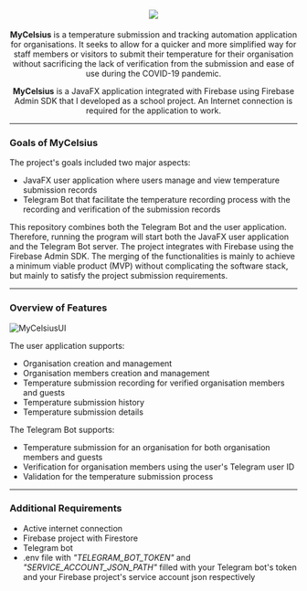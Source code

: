 <h1 align="center"><img src="https://user-images.githubusercontent.com/68066041/158012063-d7ba8fe3-8df6-48b8-abd6-01f25109f873.png"></h1>

<p align="center"><b>MyCelsius</b> is a temperature submission and tracking automation application for organisations. It seeks to allow for a quicker and more simplified way for staff members or visitors to submit their temperature for their organisation without sacrificing the lack of verification from the submission and ease of use during the COVID-19 pandemic. </p>

<p align="center"><b>MyCelsius</b> is a JavaFX application integrated with Firebase using Firebase Admin SDK that I developed as a school project. An Internet connection is required for the application to work. </p>

---

### Goals of MyCelsius
The project's goals included two major aspects:
 - JavaFX user application where users manage and view temperature submission records
 - Telegram Bot that facilitate the temperature recording process with the recording and verification of the submission records

This repository combines both the Telegram Bot and the user application. Therefore, running the program will start both the JavaFX user application and the Telegram Bot server. The project integrates with Firebase using the Firebase Admin SDK. The merging of the functionalities is mainly to achieve a minimum viable product (MVP) without complicating the software stack, but mainly to satisfy the project submission requirements.

---

### Overview of Features

![MyCelsiusUI](https://github.com/Kzeezee/MyCelsius/assets/68066041/1777946b-7cc9-4441-8b24-dc80c401aa65)

The user application supports:
 - Organisation creation and management
 - Organisation members creation and management
 - Temperature submission recording for verified organisation members and guests
 - Temperature submission history
 - Temperature submission details

The Telegram Bot supports:
 - Temperature submission for an organisation for both organisation members and guests
 - Verification for organisation members using the user's Telegram user ID
 - Validation for the temperature submission process

---

### Additional Requirements
* Active internet connection
* Firebase project with Firestore
* Telegram bot
* .env file with *"TELEGRAM_BOT_TOKEN"* and *"SERVICE_ACCOUNT_JSON_PATH"* filled with your Telegram bot's token and your Firebase project's service account json respectively
